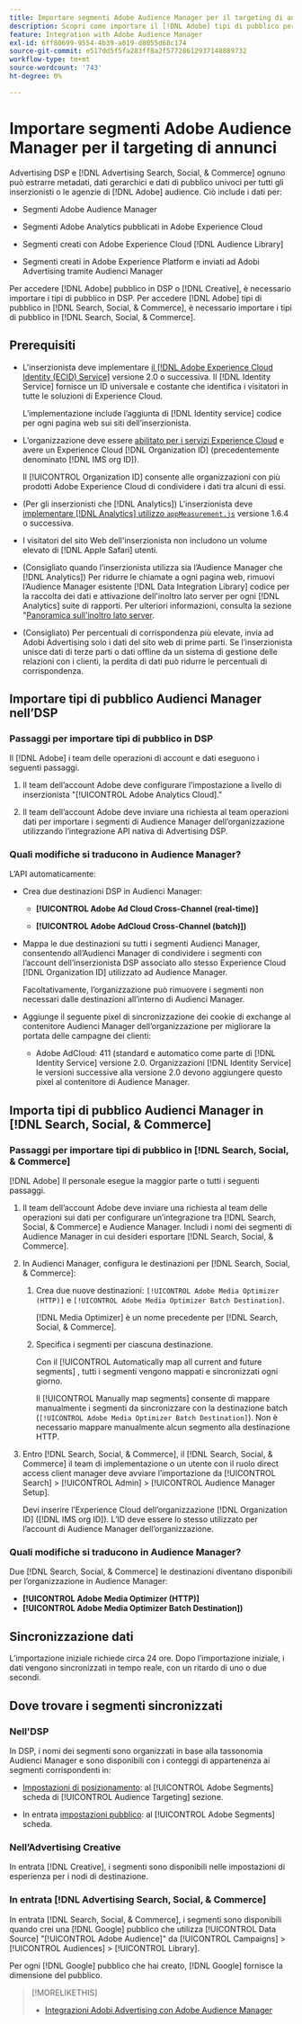 ```yaml
---
title: Importare segmenti Adobe Audience Manager per il targeting di annunci
description: Scopri come importare il [!DNL Adobe] tipi di pubblico per Advertising DSP e Search via Adobe Audience Manager
feature: Integration with Adobe Audience Manager
exl-id: 6ff80699-9554-4b39-a019-d8055d68c174
source-git-commit: e517dd5f5fa283ff8a2f57728612937148889732
workflow-type: tm+mt
source-wordcount: '743'
ht-degree: 0%

---
```


# Importare segmenti Adobe Audience Manager per il targeting di annunci

Advertising DSP e [!DNL Advertising Search, Social, & Commerce] ognuno può estrarre metadati, dati gerarchici e dati di pubblico univoci per tutti gli inserzionisti o le agenzie di [!DNL Adobe] audience<!-- segments or audiences? Standardize terms per AAM's docs -->. Ciò include i dati per:

* Segmenti Adobe Audience Manager

* Segmenti Adobe Analytics pubblicati in Adobe Experience Cloud

* Segmenti creati con Adobe Experience Cloud [!DNL Audience Library]

* Segmenti creati in Adobe Experience Platform e inviati ad Adobi Advertising tramite Audienci Manager

Per accedere [!DNL Adobe] pubblico in DSP o [!DNL Creative], è necessario importare i tipi di pubblico in DSP. Per accedere [!DNL Adobe] tipi di pubblico in [!DNL Search, Social, & Commerce], è necessario importare i tipi di pubblico in [!DNL Search, Social, & Commerce].

## Prerequisiti

* L&#39;inserzionista deve implementare [il [!DNL Adobe Experience Cloud Identity (ECID) Service]](https://experienceleague.adobe.com/docs/id-service/using/intro/overview.html) versione 2.0 o successiva. Il [!DNL Identity Service] fornisce un ID universale e costante che identifica i visitatori in tutte le soluzioni di Experience Cloud.

  L’implementazione include l’aggiunta di [!DNL Identity service] codice per ogni pagina web sui siti dell’inserzionista.

* L’organizzazione deve essere [abilitato per i servizi Experience Cloud](https://experienceleague.adobe.com/docs/core-services/interface/services/core-services.html) e avere un Experience Cloud [!DNL Organization ID] (precedentemente denominato [!DNL IMS org ID]).

  Il [!UICONTROL Organization ID] consente alle organizzazioni con più prodotti Adobe Experience Cloud di condividere i dati tra alcuni di essi.

* (Per gli inserzionisti che [!DNL Analytics]) L&#39;inserzionista deve [implementare [!DNL Analytics] utilizzo `appMeasurement.js`](https://experienceleague.adobe.com/docs/analytics/implementation/js/overview.html) versione 1.6.4 o successiva.

* I visitatori del sito Web dell&#39;inserzionista non includono un volume elevato di [!DNL Apple Safari] utenti.

* (Consigliato quando l’inserzionista utilizza sia l’Audience Manager che [!DNL Analytics]) Per ridurre le chiamate a ogni pagina web, rimuovi l’Audience Manager esistente [!DNL Data Integration Library] codice per la raccolta dei dati e attivazione dell&#39;inoltro lato server per ogni [!DNL Analytics] suite di rapporti. Per ulteriori informazioni, consulta la sezione &quot;[Panoramica sull&#39;inoltro lato server](https://experienceleague.adobe.com/docs/analytics/admin/admin-tools/server-side-forwarding/ssf.html).

* (Consigliato) Per percentuali di corrispondenza più elevate, invia ad Adobi Advertising solo i dati del sito web di prime parti. Se l’inserzionista unisce dati di terze parti o dati offline da un sistema di gestione delle relazioni con i clienti, la perdita di dati può ridurre le percentuali di corrispondenza.

## Importare tipi di pubblico Audienci Manager nell’DSP

### Passaggi per importare tipi di pubblico in DSP

Il [!DNL Adobe] i team delle operazioni di account e dati eseguono i seguenti passaggi.

1. Il team dell’account Adobe deve configurare l’impostazione a livello di inserzionista &quot;[!UICONTROL Adobe Analytics Cloud].&quot;

1. Il team dell’account Adobe deve inviare una richiesta<!-- Submit a request as a JIRA task? --> al team operazioni dati<!-- implementation team? --> per importare i segmenti di Audience Manager dell’organizzazione utilizzando l’integrazione API nativa di Advertising DSP.

### Quali modifiche si traducono in Audience Manager?

L’API automaticamente:

* Crea due destinazioni DSP in Audienci Manager:

   * **[!UICONTROL Adobe Ad Cloud Cross-Channel (real-time)]**

   * **[!UICONTROL Adobe AdCloud Cross-Channel (batch)])**

* Mappa le due destinazioni su tutti i segmenti Audienci Manager, consentendo all’Audienci Manager di condividere i segmenti con l’account dell’inserzionista DSP associato allo stesso Experience Cloud [!DNL Organization ID] utilizzato ad Audience Manager. <!-- Verify -->

  Facoltativamente, l’organizzazione può rimuovere i segmenti non necessari dalle destinazioni all’interno di Audienci Manager.

* Aggiunge il seguente pixel di sincronizzazione dei cookie di exchange al contenitore Audienci Manager dell’organizzazione per migliorare la portata delle campagne dei clienti:

   * Adobe AdCloud: 411 (standard e automatico come parte di [!DNL Identity Service] versione 2.0. Organizzazioni [!DNL Identity Service] le versioni successive alla versione 2.0 devono aggiungere questo pixel al contenitore di Audience Manager.

## Importa tipi di pubblico Audienci Manager in [!DNL Search, Social, & Commerce]

### Passaggi per importare tipi di pubblico in [!DNL Search, Social, & Commerce]

[!DNL Adobe] Il personale esegue la maggior parte o tutti i seguenti passaggi.

1. Il team dell’account Adobe deve inviare una richiesta al team delle operazioni sui dati per configurare un’integrazione tra [!DNL Search, Social, & Commerce] e Audience Manager. Includi i nomi dei segmenti di Audience Manager in cui desideri esportare [!DNL Search, Social, & Commerce].

1. In Audienci Manager, configura le destinazioni per [!DNL Search, Social, & Commerce]:

   1. Crea due nuove destinazioni: `[!UICONTROL Adobe Media Optimizer (HTTP)]` e `[!UICONTROL Adobe Media Optimizer Batch Destination]`.

      [!DNL Media Optimizer] è un nome precedente per [!DNL Search, Social, & Commerce].

   1. Specifica i segmenti per ciascuna destinazione.

      Con il [!UICONTROL Automatically map all current and future segments] , tutti i segmenti vengono mappati e sincronizzati ogni giorno.

      Il [!UICONTROL Manually map segments] consente di mappare manualmente i segmenti da sincronizzare con la destinazione batch (`[!UICONTROL Adobe Media Optimizer Batch Destination]`). Non è necessario mappare manualmente alcun segmento alla destinazione HTTP.

1. Entro [!DNL Search, Social, & Commerce], il [!DNL Search, Social, & Commerce] il team di implementazione o un utente con il ruolo direct access client manager deve avviare l’importazione da [!UICONTROL Search] > [!UICONTROL Admin] > [!UICONTROL Audience Manager Setup].

   Devi inserire l’Experience Cloud dell’organizzazione [!DNL Organization ID] ([!DNL IMS org ID]). L’ID deve essere lo stesso utilizzato per l’account di Audience Manager dell’organizzazione.

### Quali modifiche si traducono in Audience Manager?

Due [!DNL Search, Social, & Commerce] le destinazioni diventano disponibili per l’organizzazione in Audience Manager:

* **[!UICONTROL Adobe Media Optimizer (HTTP)]**
* **[!UICONTROL Adobe Media Optimizer Batch Destination])**

## Sincronizzazione dati

L’importazione iniziale richiede circa 24 ore. Dopo l’importazione iniziale, i dati vengono sincronizzati in tempo reale, con un ritardo di uno o due secondi.

<!--
### How DSP Syncs the Data

DSP syncs the data automatically using the [!DNL Adobe Experience Cloud Identity (ECID) Service]. During synchronization, the [!DNL ECID Service] calls Adobe Advertising at [!DNL cm.eversttech.net]. Because Adobe Advertising is a trusted domain, ID syncs take place from parent pages rather than within the destination publishing iframes, as they do with most third-party activation partners. Audience Manager identifies unique users by device IDs, using the [Audience Manager [!DNL Unique User ID (AAM UUID)]](https://experienceleague.adobe.com/docs/audience-manager/user-guide/reference/ids-in-aam.html#global-device-ids), also called the [!DNL Device ID].

![Synchronization of [!DNL Adobe] audiences in DSP](/help/integrations/assets/audience-manager-sync.png)

### How Search Syncs the Data
-->

<!-- 
Segment membership data is sent only after one of the following events occurs:

* (Advertisers with DSP):

  * The segment is targeted in an Adobe Advertising display ad.

  * The segment is added to the [!DNL Adobe AdCloud Cross-Channel] batch and real-time destinations within the Audience Manager user interface.

* (Advertisers with [!DNL Search, Social, & Commerce]):

  * The segment is targeted in an Adobe Advertising search ad.

  * The segment is added to the [!DNL Adobe Media Optimizer] batch and HTTP destinations within the Audience Manager user interface.
 -->
<!-- Is membership data/whatever available in Creative? If so, does it show the same as DSP? -->

## Dove trovare i segmenti sincronizzati

### Nell&#39;DSP

In DSP, i nomi dei segmenti sono organizzati in base alla tassonomia Audienci Manager e sono disponibili con i conteggi di appartenenza ai segmenti corrispondenti in:

* [Impostazioni di posizionamento](/help/dsp/campaign-management/placements/placement-settings.md#audience-targeting): al [!UICONTROL Adobe Segments] scheda di [!UICONTROL Audience Targeting] sezione.

* In entrata [impostazioni pubblico](/help/dsp/audiences/audience-settings.md): al [!UICONTROL Adobe Segments] scheda.

### Nell’Advertising Creative

In entrata [!DNL Creative], i segmenti sono disponibili nelle impostazioni di esperienza per i nodi di destinazione.

### In entrata [!DNL Advertising Search, Social, & Commerce]

In entrata [!DNL Search, Social, & Commerce], i segmenti sono disponibili quando crei una [!DNL Google] pubblico che utilizza [!UICONTROL Data Source] &quot;[!UICONTROL Adobe Audience]&quot; da [!UICONTROL Campaigns] > [!UICONTROL Audiences] > [!UICONTROL Library].

Per ogni [!DNL Google] pubblico che hai creato, [!DNL Google] fornisce la dimensione del pubblico.

>[!MORELIKETHIS]
>
>* [Integrazioni Adobi Advertising con Adobe Audience Manager](/help/integrations/audience-manager/overview.md)
